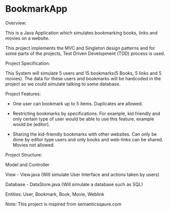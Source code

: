 # BookmarkApp

Overview:

This is a Java Application which simulates bookmarking books, links and movies on a website.

This project implements the MVC and Singleton design patterns and for some parts of the projects, Test Driven Development (TDD) process is used.

Project Specification:

This System will simulate 5 users and 15 bookmarks(5 Books, 5 links and 5 movies). The data for these users and bookmarks will be hardcoded in the project so we could simulate talking to some database.

Project Features:

- One user can bookmark up to 5 items. Duplicates are allowed.

- Restricting bookmarks by specifications. For example, kid friendly and only certain type of user would be able to use this feature, example would be (editor).

- Sharing the kid-friendly bookmarks with other websites. Can only be done by editor type users and only books and web-links can be shared. Movies not allowed.

Project Structure:

Model and Controller

View - View.java (Will simulate User Interface and actions taken by users)

Database - DataStore.java (Will simulate a database such as SQL)

Entities:
    User, Bookmark, Book, Movie, Weblink

Note: This project is inspired from semanticsqaure.com 
